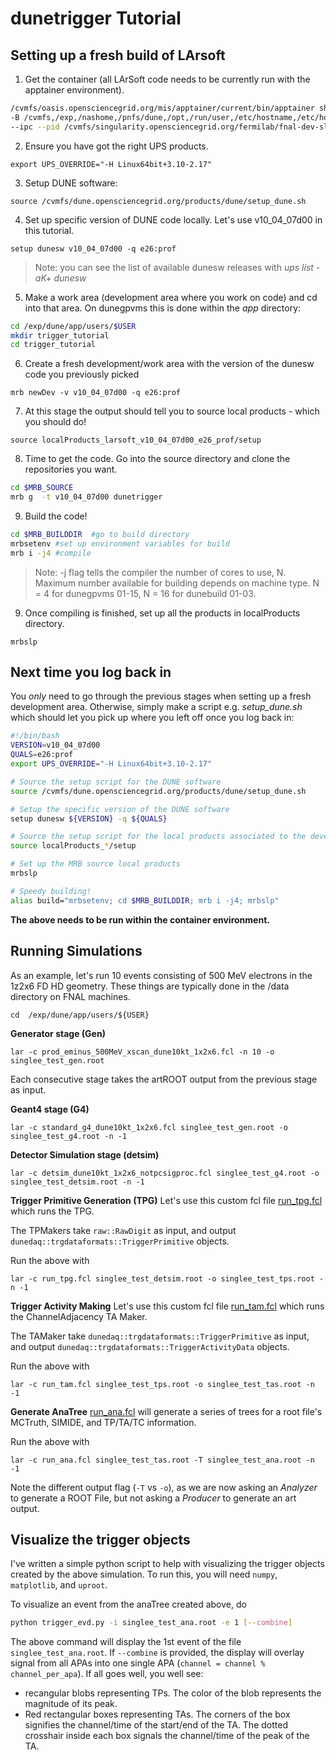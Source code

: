 # dunetrigger Tutorial

## Setting up a fresh build of LArsoft

1. Get the container (all LArSoft code needs to be currently run with the apptainer environment).
```sh
/cvmfs/oasis.opensciencegrid.org/mis/apptainer/current/bin/apptainer shell --shell=/bin/bash \
-B /cvmfs,/exp,/nashome,/pnfs/dune,/opt,/run/user,/etc/hostname,/etc/hosts,/etc/krb5.conf \
--ipc --pid /cvmfs/singularity.opensciencegrid.org/fermilab/fnal-dev-sl7:latest
```

2. Ensure you have got the right UPS products.

```export UPS_OVERRIDE="-H Linux64bit+3.10-2.17"```

3. Setup DUNE software:

```source /cvmfs/dune.opensciencegrid.org/products/dune/setup_dune.sh```

4. Set up specific version of DUNE code locally. Let's use v10_04_07d00 in this tutorial.
  
```setup dunesw v10_04_07d00 -q e26:prof```

> Note: you can see the list of available dunesw releases with  *ups list -aK+ dunesw*

5. Make a work area (development area where you work on code) and cd into that area. On dunegpvms this is done within the *app* directory:

```sh
cd /exp/dune/app/users/$USER
mkdir trigger_tutorial
cd trigger_tutorial
```

6. Create a fresh development/work area with the version of the dunesw code you previously picked

```mrb newDev -v v10_04_07d00 -q e26:prof```

7. At this stage the output should tell you to source local products - which you should do!

```source localProducts_larsoft_v10_04_07d00_e26_prof/setup```

8. Time to get the code. Go into the source directory and clone the repositories you want.
```sh
cd $MRB_SOURCE
mrb g  -t v10_04_07d00 dunetrigger
```

9. Build the code!

```sh
cd $MRB_BUILDDIR  #go to build directory
mrbsetenv #set up environment variables for build
mrb i -j4 #compile
```
> Note: -j flag tells the compiler the number of cores to use, N. Maximum number available for building depends on machine type. N = 4 for dunegpvms 01-15, N = 16 for dunebuild 01-03.

9. Once compiling is finished, set up all the products in localProducts directory.
 
 ```mrbslp```

## Next time you log back in

You *only* need to go through the previous stages when setting up a fresh development area.
Otherwise, simply make a script e.g. *setup_dune.sh* which should let you pick up where you left off once you log back in:

```sh
#!/bin/bash
VERSION=v10_04_07d00  
QUALS=e26:prof  
export UPS_OVERRIDE="-H Linux64bit+3.10-2.17"

# Source the setup script for the DUNE software
source /cvmfs/dune.opensciencegrid.org/products/dune/setup_dune.sh

# Setup the specific version of the DUNE software
setup dunesw ${VERSION} -q ${QUALS}

# Source the setup script for the local products associated to the development area
source localProducts_*/setup

# Set up the MRB source local products
mrbslp

# Speedy building! 
alias build="mrbsetenv; cd $MRB_BUILDDIR; mrb i -j4; mrbslp"
```

**The above needs to be run within the container environment.**

## Running Simulations

As an example, let's run 10 events consisting of 500 MeV electrons in the 1z2x6 FD HD geometry. These things are typically done in the /data directory on FNAL machines.

```
cd  /exp/dune/app/users/${USER}
```

**Generator stage (Gen)**
```
lar -c prod_eminus_500MeV_xscan_dune10kt_1x2x6.fcl -n 10 -o singlee_test_gen.root
```

Each consecutive stage takes the artROOT output from the previous stage as input.

**Geant4 stage (G4)**
```
lar -c standard_g4_dune10kt_1x2x6.fcl singlee_test_gen.root -o singlee_test_g4.root -n -1
```

**Detector Simulation stage (detsim)**
```
lar -c detsim_dune10kt_1x2x6_notpcsigproc.fcl singlee_test_g4.root -o singlee_test_detsim.root -n -1
```

**Trigger Primitive Generation (TPG)**
Let's use this custom fcl file [run_tpg.fcl](https://github.com/JamesJieranShen/dune-trigger-tutorial/blob/main/fcls/run_tpg.fcl) which runs the TPG.

The TPMakers take `raw::RawDigit` as input, and output `dunedaq::trgdataformats::TriggerPrimitive` objects.

Run the above with
```
lar -c run_tpg.fcl singlee_test_detsim.root -o singlee_test_tps.root -n -1
```

**Trigger Activity Making**
Let's use this custom fcl file [run_tam.fcl](https://github.com/JamesJieranShen/dune-trigger-tutorial/blob/main/fcls/run_tam.fcl) which runs the ChannelAdjacency TA Maker.

The TAMaker take `dunedaq::trgdataformats::TriggerPrimitive` as input, and output `dunedaq::trgdataformats::TriggerActivityData` objects.


Run the above with
```
lar -c run_tam.fcl singlee_test_tps.root -o singlee_test_tas.root -n -1
```

**Generate AnaTree**
[run_ana.fcl](https://github.com/JamesJieranShen/dune-trigger-tutorial/blob/main/fcls/run_ana.fcl) will generate a series of trees for a root file's MCTruth, SIMIDE, and TP/TA/TC information.

Run the above with 
```
lar -c run_ana.fcl singlee_test_tas.root -T singlee_test_ana.root -n -1
```
Note the different output flag (`-T` vs `-o`), as we are now asking an _Analyzer_ to generate a ROOT File, but not asking a _Producer_ to generate an art output.

## Visualize the trigger objects
I've written a simple python script to help with visualizing the trigger objects created by the above simulation. To run this, you will need `numpy`, `matplotlib`, and `uproot`. 

To visualize an event from the anaTree created above, do 
```sh
python trigger_evd.py -i singlee_test_ana.root -e 1 [--combine]
```
The above command will display the 1st event of the file `singlee_test_ana.root`. If `--combine` is provided, the display will overlay signal from all APAs into one single APA (`channel = channel % channel_per_apa`). If all goes well, you well see:
- recangular blobs representing TPs. The color of the blob represents the magnitude of its peak.
- Red rectangular boxes representing TAs. The corners of the box signifies the channel/time of the start/end of the TA. The dotted crosshair inside each box signals the channel/time of the peak of the TA.



